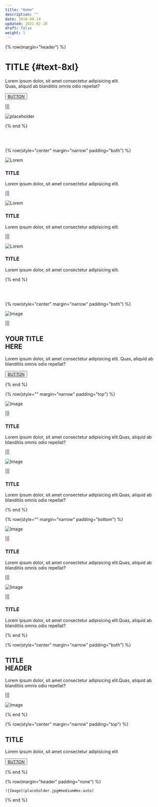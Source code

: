 ```yaml
---
title: "Home"
description: ""
date: 2018-09-14
updated: 2021-02-20
draft: false
weight: 1
---
```


<!-- section 1 (header) -->

{% row(margin="header") %}

# TITLE {#text-8xl}

Lorem ipsum dolor, sit amet consectetur adipisicing elit.<br> Quas, aliquid ab blanditiis omnis odio repellat?

<button>[BUTTON](/)</button>

|||


![placeholder](placeholder.jpg#mx-auto)




{% end %}

<br>
<br>

<!-- section 2  -->

{% row(style="center" margin="narrow" padding="both") %}

![Lorem](placeholder.jpg#medium)

### **TITLE**

Lorem ipsum dolor, sit amet consectetur adipisicing elit.

|||

![Lorem](placeholder.jpg#medium)

### **TITLE**

Lorem ipsum dolor, sit amet consectetur adipisicing elit.

|||

![Lorem](placeholder.jpg#medium)

### **TITLE**

Lorem ipsum dolor, sit amet consectetur adipisicing elit.

{% end %}

<br>
<br>

<!-- section 3 -->

{% row(style="center" margin="narrow" padding="both") %}

![Image](placeholder.jpg)

|||

## YOUR TITLE <br /> HERE

Lorem ipsum dolor, sit amet consectetur adipisicing elit. Quas, aliquid ab blanditiis omnis odio repellat?

<button>[BUTTON](/)</button>

{% end %}

<!-- section 4 -->

{% row(style="" margin="narrow" padding="top") %}

![Image](placeholder.jpg#sm#mx-auto)

|||

### **TITLE**

Lorem ipsum dolor, sit amet consectetur adipisicing elit.Quas, aliquid ab blanditiis omnis odio repellat?

|||

![Image](placeholder.jpg#sm#mx-auto)

|||

### **TITLE**

Lorem ipsum dolor, sit amet consectetur adipisicing elit.Quas, aliquid ab blanditiis omnis odio repellat?

{% end %}

<!-- section 4-2-->

{% row(style="" margin="narrow" padding="bottom") %}

![Image](placeholder.jpg#sm#mx-auto)

|||

### **TITLE**

Lorem ipsum dolor, sit amet consectetur adipisicing elit.Quas, aliquid ab blanditiis omnis odio repellat?

|||

![Image](placeholder.jpg#sm#mx-auto)

|||

### **TITLE**

Lorem ipsum dolor, sit amet consectetur adipisicing elit.Quas, aliquid ab blanditiis omnis odio repellat?

{% end %}



<!-- section 5 -->

{% row(style="center" margin="narrow" padding="both") %}

## TITLE <br /> HEADER

Lorem ipsum dolor, sit amet consectetur adipisicing elit.Quas, aliquid ab blanditiis omnis odio repellat?

|||

![Image](placeholder.jpg)

{% end %}

<!-- section 6 -->

{% row(style="center" margin="narrow" padding="top") %}

## TITLE

Lorem ipsum dolor, sit amet consectetur adipisicing elit

<button>[BUTTON](/)</button>

{% end %}

{% row(margin="header" padding="none") %}

    ![Image](placeholder.jpg#medium#mx-auto)

{% end %}
